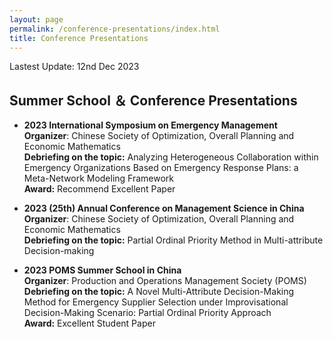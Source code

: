 ```yaml
---
layout: page
permalink: /conference-presentations/index.html
title: Conference Presentations
---
```


Lastest Update: 12nd Dec 2023&nbsp;

## Summer School ＆ Conference Presentations

- **2023 International Symposium on Emergency Management** <br> **Organizer**: Chinese Society of Optimization, Overall Planning and Economic Mathematics <br>**Debriefing on the topic:** Analyzing Heterogeneous Collaboration within Emergency Organizations Based on Emergency Response Plans: a Meta-Network Modeling Framework<br> **Award:** Recommend Excellent Paper

- **2023 (25th) Annual Conference on Management Science in China** <br> **Organizer**: Chinese Society of Optimization, Overall Planning and Economic Mathematics <br>**Debriefing on the topic:** Partial Ordinal Priority Method in Multi-attribute Decision-making

- **2023 POMS Summer School in China** <br> **Organizer**: Production and Operations Management Society (POMS) <br>**Debriefing on the topic:** A Novel Multi-Attribute Decision-Making Method for Emergency Supplier Selection under Improvisational Decision-Making Scenario: Partial Ordinal Priority Approach<br> **Award:** Excellent Student Paper


